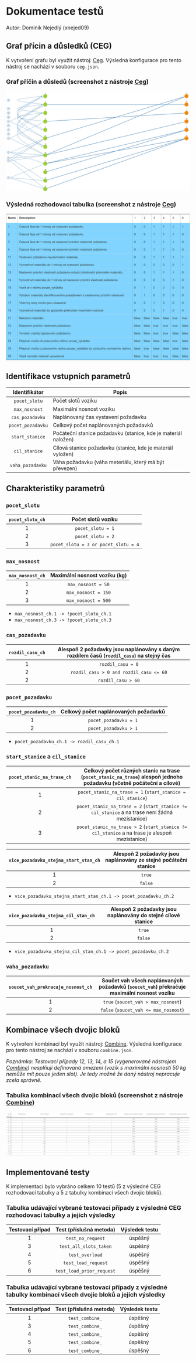 # Dokumentace testů

Autor: Dominik Nejedlý (xnejed09)

## Graf přícin a důsledků (CEG)

K vytvoření grafu byl využit nástroj: [Ceg](http://ceg.testos.org/). Výsledná konfigurace pro tento nástroj se nachází v souboru `ceg.json`.

### Graf příčin a důsledů (screenshot z nástroje [Ceg](http://ceg.testos.org/))

![Graf příčin a důsledků (CEG)](ceg-graph.png "Graf příčin a důsledků (CEG)")

### Výsledná rozhodovací tabulka (screenshot z nástroje [Ceg](http://ceg.testos.org/))

![Výsledná rozhodovací tabulka](ceg-table.png "Výsledná rozhodovací tabulka")

## Identifikace vstupních parametrů

| Identifikátor     | Popis                                                          |
| :---------------: | -------------------------------------------------------------- |
| `pocet_slotu`     | Počet slotů vozíku                                             |
| `max_nosnost`     | Maximální nosnost vozíku                                       |
| `cas_pozadavku`   | Naplánovaný čas vystavení požadavku                            |
| `pocet_pozadavku` | Celkový počet naplánovaných požadavků                          |
| `start_stanice`   | Počáteční stanice požadavku (stanice, kde je materiál naložen) |
| `cil_stanice`     | Cílová stanice požadavku (stanice, kde je materiál vyložen)    |
| `vaha_pozadavku`  | Váha požadavku (váha meteriálu, který má být převezen)         |

## Charakteristiky parametrů

### `pocet_slotu`

| `pocet_slotu_ch` | Počet slotů vozíku                   |
| :--------------: | :----------------------------------: |
| 1                | `pocet_slotu = 1`                    |
| 2                | `pocet_slotu = 2`                    |
| 3                | `pocet_slotu = 3 or pocet_slotu = 4` |

### `max_nosnost`

| `max_nosnost_ch` | Maximální nosnost vozíku (kg) |
| :--------------: | :---------------------------: |
| 1                | `max_nosnost = 50`            |
| 2                | `max_nosnost = 150`           |
| 3                | `max_nosnost = 500`           |

- `max_nosnost_ch.1 -> !pocet_slotu_ch.1`
- `max_nosnost_ch.3 -> !pocet_slotu_ch.3`

### `cas_pozadavku`

| `rozdil_casu_ch` | Alespoň 2 požadavky jsou naplánovány s daným rozdílem časů (`rozdil_casu`) na stejný čas |
| :--------------: | :--------------------------------------------------------------------------------------: |
| 1                | `rozdil_casu = 0`                                                                        |
| 2                | `rozdil_casu > 0 and rozdil_casu <= 60`                                                  |
| 2                | `rozdil_casu > 60`                                                                       |

### `pocet_pozadavku`

| `pocet_pozadavku_ch` | Celkový počet naplánovaných požadavků |
| :------------------: | :-----------------------------------: |
| 1                    | `pocet_pozadavku = 1`                 |
| 2                    | `pocet_pozadavku > 1`                 |

- `pocet_pozadavku_ch.1 -> rozdil_casu_ch.1`

### `start_stanice` a `cil_stanice`

| `pocet_stanic_na_trase_ch` | Celkový počet různých stanic na trase (`pocet_stanic_na_trase`) alespoň jednoho požadavku (včetně počáteční a cílové) |
| :------------------------: | :-------------------------------------------------------------------------------------------------------------------: |
| 1                          | `pocet_stanic_na_trase = 1` (`start_stanice = cil_stanice`)                                                           |
| 2                          | `pocet_stanic_na_trase = 2` (`start_stanice != cil_stanice` a na trase není žádná mezistanice)                        |
| 3                          | `pocet_stanic_na_trase > 2` (`start_stanice != cil_stanice` a na trase je alespoň mezistanice)                        |

| `vice_pozadavku_stejna_start_stan_ch` | Alespoň 2 požadavky jsou naplánovány ze stejné počáteční stanice |
| :-----------------------------------: | :--------------------------------------------------------------: |
| 1                                     | `true`                                                           |
| 2                                     | `false`                                                          |

- `vice_pozadavku_stejna_start_stan_ch.1 -> pocet_pozadavku_ch.2`

| `vice_pozadavku_stejna_cil_stan_ch` | Alespoň 2 požadavky jsou naplánovány do stejné cílové stanice |
| :---------------------------------: | :-----------------------------------------------------------: |
| 1                                   | `true`                                                        |
| 2                                   | `false`                                                       |

- `vice_pozadavku_stejna_cil_stan_ch.1 -> pocet_pozadavku_ch.2`

### `vaha_pozadavku`

| `soucet_vah_prekracuje_nosnost_ch` | Součet vah všech naplánvaných požadavků (`soucet_vah`) překračuje maximální nosnost vozíku |
| :--------------------------------: | :----------------------------------------------------------------------------------------: |
| 1                                  | `true` (`soucet_vah > max_nosnost`)                                                        |
| 2                                  | `false` (`soucet_vah <= max_nosnost`)                                                      |

## Kombinace všech dvojic bloků

K vytvoření kombinací byl využit nástroj: [Combine](https://combine.testos.org/). Výsledná konfigurace pro tento nástroj se nachází v souboru `combine.json`.

*Poznámka: Testovací případy 12, 13, 14, a 15 (vygenerované nástrojem [Combine](https://combine.testos.org/)) nesplňují definovaná omezení (vozík s maximální nosností 50 kg nemůže mít pouze jeden slot). Je tedy možné že daný nástroj nepracuje zcela správně.*

### Tabulka kombinací všech dvojic bloků (screenshot z nástroje [Combine](https://combine.testos.org/))

![Výsledná tabulka kombinací všech dvojic bloků](combine-table.png "Výsledná tabulka kombinací všech dvojic bloků")

## Implementované testy

K implementaci bylo vybráno celkem 10 testů (5 z výsledné CEG rozhodovací tabulky a 5 z tabulky kombinací všech dvojic bloků).

### Tabulka udávající vybrané testovací případy z výsledné CEG rozhodovací tabulky a jejich výsledky

| Testovací případ | Test (příslušná metoda)   | Výsledek testu |
| :--------------: | :-----------------------: | :------------: |
| 1                | `test_no_request`         | úspěšný        |
| 3                | `test_all_slots_taken`    | úspěšný        |
| 4                | `test_overload`           | úspěšný        |
| 5                | `test_load_request`       | úspěšný        |
| 6                | `test_load_prior_request` | úspěšný        |

### Tabulka udávající vybrané testovací případy z výsledné tabulky kombinací všech dvojic bloků a jejich výsledky

| Testovací případ | Test (příslušná metoda)   | Výsledek testu |
| :--------------: | :-----------------------: | :------------: |
| 1                | `test_combine_`         | úspěšný        |
| 3                | `test_combine_`    | úspěšný        |
| 4                | `test_combine_`           | úspěšný        |
| 5                | `test_combine_`       | úspěšný        |
| 6                | `test_combine_`      | úspěšný        |

